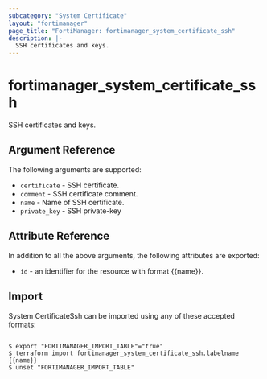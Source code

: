```yaml
---
subcategory: "System Certificate"
layout: "fortimanager"
page_title: "FortiManager: fortimanager_system_certificate_ssh"
description: |-
  SSH certificates and keys.
---
```


# fortimanager_system_certificate_ssh
SSH certificates and keys.

## Argument Reference


The following arguments are supported:


* `certificate` - SSH certificate.
* `comment` - SSH certificate comment.
* `name` - Name of SSH certificate.
* `private_key` - SSH private-key


## Attribute Reference

In addition to all the above arguments, the following attributes are exported:
* `id` - an identifier for the resource with format {{name}}.

## Import

System CertificateSsh can be imported using any of these accepted formats:
```

$ export "FORTIMANAGER_IMPORT_TABLE"="true"
$ terraform import fortimanager_system_certificate_ssh.labelname {{name}}
$ unset "FORTIMANAGER_IMPORT_TABLE"
```


